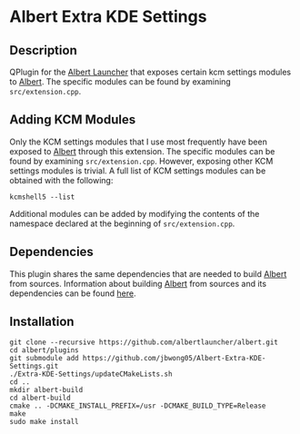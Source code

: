 # Albert Extra KDE Settings

## Description
QPlugin for the [Albert Launcher](https://albertlauncher.github.io/) that exposes certain kcm settings modules to [Albert](https://albertlauncher.github.io/). The specific modules can be found by examining `src/extension.cpp`.

## Adding KCM Modules
Only the KCM settings modules that I use most frequently have been exposed to [Albert](https://albertlauncher.github.io/) through this extension. The specific modules can be found by examining `src/extension.cpp`. However, exposing other KCM settings modules is trivial. A full list of KCM settings modules can be obtained with the following:
```
kcmshell5 --list
```
Additional modules can be added by modifying the contents of the namespace declared at the beginning of `src/extension.cpp`.

## Dependencies
This plugin shares the same dependencies that are needed to build [Albert](https://albertlauncher.github.io/) from sources. Information about building [Albert](https://albertlauncher.github.io/) from sources and its dependencies can be found [here](https://albertlauncher.github.io/docs/installing/).

## Installation
```
git clone --recursive https://github.com/albertlauncher/albert.git
cd albert/plugins
git submodule add https://github.com/jbwong05/Albert-Extra-KDE-Settings.git
./Extra-KDE-Settings/updateCMakeLists.sh
cd ..
mkdir albert-build
cd albert-build
cmake .. -DCMAKE_INSTALL_PREFIX=/usr -DCMAKE_BUILD_TYPE=Release
make
sudo make install
```